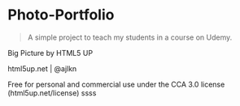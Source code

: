 # Photo-Portfolio

> A simple project to teach my students in a course on Udemy.

Big Picture by HTML5 UP 

html5up.net | @ajlkn

Free for personal and commercial use under the CCA 3.0 license (html5up.net/license)  ssss
